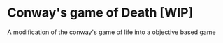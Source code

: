 # Conway's game of Death [WIP]

A modification of the conway's game of life into a objective based game
